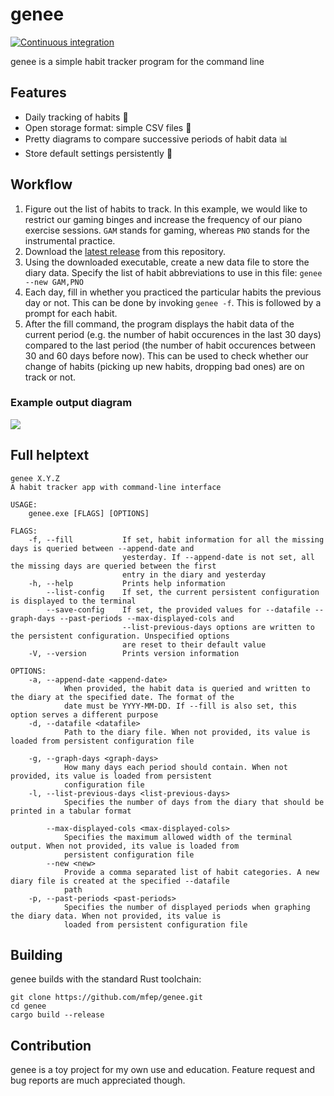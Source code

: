 # genee
[![Continuous integration](https://github.com/mfep/genee/actions/workflows/continuous-integration.yml/badge.svg)](https://github.com/mfep/genee/actions/workflows/continuous-integration.yml)

genee is a simple habit tracker program for the command line

## Features
- Daily tracking of habits 📅
- Open storage format: simple CSV files 📄
- Pretty diagrams to compare successive periods of habit data 📊
- Store default settings persistently 💾

## Workflow

1. Figure out the list of habits to track. In this example, we would like to restrict our gaming binges and increase the frequency of our piano exercise sessions.
`GAM` stands for gaming, whereas `PNO` stands for the instrumental practice.
2. Download the [latest release](https://github.com/mfep/genee/releases/latest) from this repository.
3. Using the downloaded executable, create a new data file to store the diary data. Specify the list of habit abbreviations to use in this file:
```genee --new GAM,PNO```
4. Each day, fill in whether you practiced the particular habits the previous day or not. This can be done by invoking
```genee -f```. This is followed by a prompt for each habit.
5. After the fill command, the program displays the habit data of the current period (e.g. the number of habit occurences in the last 30 days)
compared to the last period (the number of habit occurences between 30 and 60 days before now). This can be used to check whether our change of habits
(picking up new habits, dropping bad ones) are on track or not.

### Example output diagram
![](https://user-images.githubusercontent.com/12499658/121962015-72212600-cd68-11eb-82fb-30279566b220.png)

## Full helptext

```
genee X.Y.Z
A habit tracker app with command-line interface

USAGE:
    genee.exe [FLAGS] [OPTIONS]

FLAGS:
    -f, --fill           If set, habit information for all the missing days is queried between --append-date and
                         yesterday. If --append-date is not set, all the missing days are queried between the first
                         entry in the diary and yesterday
    -h, --help           Prints help information
        --list-config    If set, the current persistent configuration is displayed to the terminal
        --save-config    If set, the provided values for --datafile --graph-days --past-periods --max-displayed-cols and
                         --list-previous-days options are written to the persistent configuration. Unspecified options
                         are reset to their default value
    -V, --version        Prints version information

OPTIONS:
    -a, --append-date <append-date>
            When provided, the habit data is queried and written to the diary at the specified date. The format of the
            date must be YYYY-MM-DD. If --fill is also set, this option serves a different purpose
    -d, --datafile <datafile>
            Path to the diary file. When not provided, its value is loaded from persistent configuration file

    -g, --graph-days <graph-days>
            How many days each period should contain. When not provided, its value is loaded from persistent
            configuration file
    -l, --list-previous-days <list-previous-days>
            Specifies the number of days from the diary that should be printed in a tabular format

        --max-displayed-cols <max-displayed-cols>
            Specifies the maximum allowed width of the terminal output. When not provided, its value is loaded from
            persistent configuration file
        --new <new>
            Provide a comma separated list of habit categories. A new diary file is created at the specified --datafile
            path
    -p, --past-periods <past-periods>
            Specifies the number of displayed periods when graphing the diary data. When not provided, its value is
            loaded from persistent configuration file
```

## Building

genee builds with the standard Rust toolchain:

```
git clone https://github.com/mfep/genee.git
cd genee
cargo build --release
```

## Contribution

genee is a toy project for my own use and education. Feature request and bug reports are much appreciated though.
